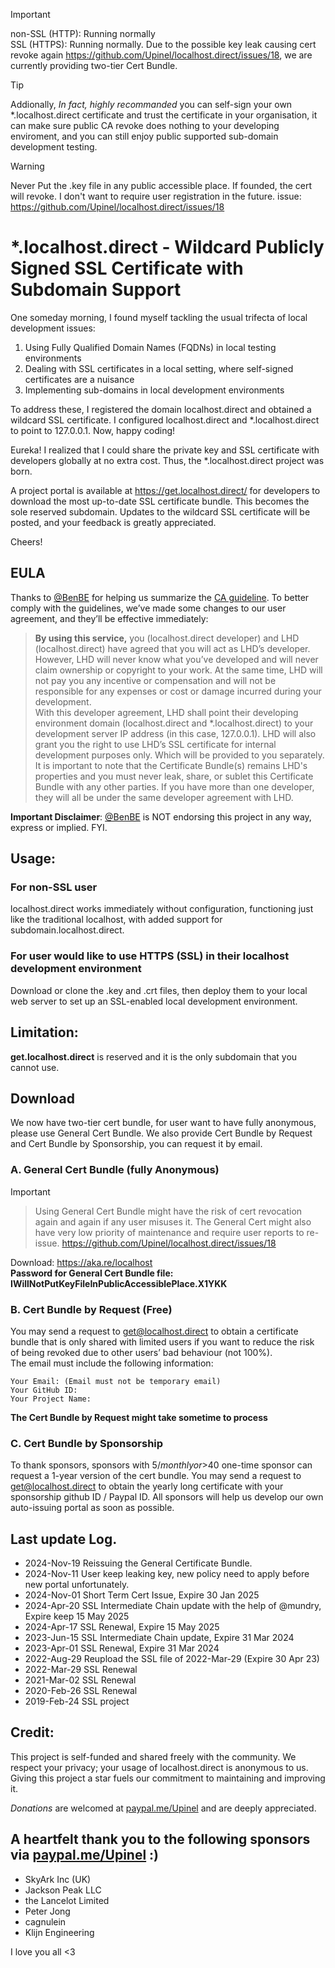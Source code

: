 > [!IMPORTANT]
> non-SSL (HTTP): Running normally  
> SSL (HTTPS): Running normally. Due to the possible key leak causing cert revoke again https://github.com/Upinel/localhost.direct/issues/18, we are currently providing two-tier Cert Bundle.

> [!TIP]
> Addionally, *In fact, highly recommanded* you can self-sign your own *.localhost.direct certificate and trust the certificate in your organisation, it can make sure public CA revoke does nothing to your developing enviroment, and you can still enjoy public supported sub-domain development testing.

> [!WARNING]
> Never Put the .key file in any public accessible place. If founded, the cert will revoke. I don't want to require user registration in the future. issue: https://github.com/Upinel/localhost.direct/issues/18

# *.localhost.direct - Wildcard Publicly Signed SSL Certificate with Subdomain Support
One someday morning, I found myself tackling the usual trifecta of local development issues:

1. Using Fully Qualified Domain Names (FQDNs) in local testing environments
2. Dealing with SSL certificates in a local setting, where self-signed certificates are a nuisance
3. Implementing sub-domains in local development environments

To address these, I registered the domain localhost.direct and obtained a wildcard SSL certificate. I configured localhost.direct and *.localhost.direct to point to 127.0.0.1. Now, happy coding!

Eureka! I realized that I could share the private key and SSL certificate with developers globally at no extra cost. Thus, the *.localhost.direct project was born.

A project portal is available at https://get.localhost.direct/ for developers to download the most up-to-date SSL certificate bundle. This becomes the sole reserved subdomain. Updates to the wildcard SSL certificate will be posted, and your feedback is greatly appreciated.

Cheers!

## EULA
Thanks to [@BenBE](https://github.com/BenBE) for helping us summarize the [CA guideline](https://github.com/Upinel/localhost.direct/issues/19). To better comply with the guidelines, we’ve made some changes to our user agreement, and they’ll be effective immediately:
> **By using this service,** you (localhost.direct developer) and LHD (localhost.direct) have agreed that you will act as LHD’s developer. However, LHD will never know what you’ve developed and will never claim ownership or copyright to your work. At the same time, LHD will not pay you any incentive or compensation and will not be responsible for any expenses or cost or damage incurred during your development.  
> With this developer agreement, LHD shall point their developing environment domain (localhost.direct and *.localhost.direct) to your development server IP address (in this case, 127.0.0.1). LHD will also grant you the right to use LHD’s SSL certificate for internal development purposes only. Which will be provided to you separately.  
> It is important to note that the Certificate Bundle(s) remains LHD's properties and you must never leak, share, or sublet this Certificate Bundle with any other parties. If you have more than one developer, they will all be under the same developer agreement with LHD.
  
**Important Disclaimer**: [@BenBE](https://github.com/BenBE) is NOT endorsing this project in any way, express or implied. FYI.

## Usage:  
### For non-SSL user

localhost.direct works immediately without configuration, functioning just like the traditional localhost, with added support for subdomain.localhost.direct.

###  For user would like to use HTTPS (SSL) in their localhost development environment

Download or clone the .key and .crt files, then deploy them to your local web server to set up an SSL-enabled local development environment.

## Limitation:
**get.localhost.direct** is reserved and it is the only subdomain that you cannot use.

## Download

We now have two-tier cert bundle, for user want to have fully anonymous, please use General Cert Bundle.
We also provide Cert Bundle by Request and Cert Bundle by Sponsorship, you can request it by email.

### A. General Cert Bundle (fully Anonymous)
> [!IMPORTANT]
> > Using General Cert Bundle might have the risk of cert revocation again and again if any user misuses it. The General Cert might also have very low priority of maintenance and require user reports to re-issue. https://github.com/Upinel/localhost.direct/issues/18

Download: https://aka.re/localhost  
**Password for General Cert Bundle file:**   
**IWillNotPutKeyFileInPublicAccessiblePlace.X1YKK**

### B. Cert Bundle by Request (Free)
You may send a request to get@localhost.direct to obtain a certificate bundle that is only shared with limited users if you want to reduce the risk of being revoked due to other users’ bad behaviour (not 100%).   
The email must include the following information:  
```
Your Email: (Email must not be temporary email)
Your GitHub ID:
Your Project Name: 
```
**The Cert Bundle by Request might take sometime to process**  

### C. Cert Bundle by Sponsorship  
To thank sponsors, sponsors with $5/monthly or >$40 one-time sponsor can request a 1-year version of the cert bundle. You may send a request to get@localhost.direct to obtain the yearly long certificate with your sponsorship github ID / Paypal ID. All sponsors will help us develop our own auto-issuing portal as soon as possible.

## Last update Log. 
- 2024-Nov-19 Reissuing the General Certificate Bundle.
- 2024-Nov-11 User keep leaking key, new policy need to apply before new portal unfortunately.
- 2024-Nov-01 Short Term Cert Issue, Expire 30 Jan 2025
- 2024-Apr-20 SSL Intermediate Chain update with the help of @mundry, Expire keep 15 May 2025
- 2024-Apr-17 SSL Renewal, Expire 15 May 2025
- 2023-Jun-15 SSL Intermediate Chain update, Expire 31 Mar 2024
- 2023-Apr-01 SSL Renewal, Expire 31 Mar 2024
- 2022-Aug-29 Reupload the SSL file of 2022-Mar-29 (Expire 30 Apr 23)
- 2022-Mar-29 SSL Renewal  
- 2021-Mar-02 SSL Renewal  
- 2020-Feb-26 SSL Renewal  
- 2019-Feb-24 SSL project 

## Credit: 
This project is self-funded and shared freely with the community. We respect your privacy; your usage of localhost.direct is anonymous to us.  
Giving this project a star fuels our commitment to maintaining and improving it.

*Donations* are welcomed at [paypal.me/Upinel](https://paypal.me/Upinel) and are deeply appreciated. 

## A heartfelt thank you to the following sponsors via [paypal.me/Upinel](https://paypal.me/Upinel) :)
- SkyArk Inc (UK)
- Jackson Peak LLC
- the Lancelot Limited
- Peter Jong  
- cagnulein
- Klijn Engineering

I love you all <3

